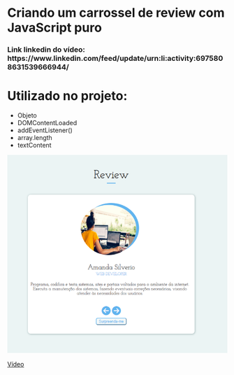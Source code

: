 <h1> Criando um carrossel de review com JavaScript puro </h1>

<h3> Link linkedin do vídeo: https://www.linkedin.com/feed/update/urn:li:activity:6975808631539666944/ </h3>

<h1> Utilizado no projeto:</h1>
<ul>
  <li>Objeto</li>
  <li>DOMContentLoaded</li>
  <li>addEventListener()</li>
  <li>array.length</li>
  <li>textContent</li>
</ul>

![alt-text](https://github.com/wevertonsantos/carrossel-Review/blob/main/review.png)
  <br>
   
[Vídeo](https://github.com/wevertonsantos/carrossel-Review/blob/main/projetoreview.wmv)
